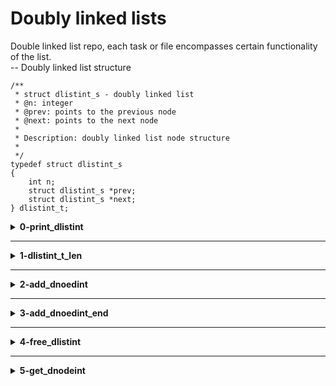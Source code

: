 # Doubly linked lists
Double linked list repo, each task or file encompasses certain functionality of the list.<br />
    -- Doubly linked list structure
```
/**
 * struct dlistint_s - doubly linked list
 * @n: integer
 * @prev: points to the previous node
 * @next: points to the next node
 *
 * Description: doubly linked list node structure
 *
 */
typedef struct dlistint_s
{
	int n;
	struct dlistint_s *prev;
	struct dlistint_s *next;
} dlistint_t;
```

<details>
<summary><b>0-print_dlistint</b></summary>
`c` function that prints all the elements of a `dlistint_t` list.
</details>

---

<details>
<summary><b>1-dlistint_t_len</b></summary>
`c` function that returns the number of elements in a linked `dlistint_t` list.
</details>

---

<details>
<summary><b>2-add_dnoedint</b></summary>
`c` function that adds node at the beginning and return the new node.
</details>

---

<details>
<summary><b>3-add_dnoedint_end</b></summary>
`c` function that adds node at the end and return the new node.
</details>

---

<details>
<summary><b>4-free_dlistint</b></summary>
`c` function that frees a doubly linked list
</details>

---

<details>
<summary><b>5-get_dnodeint</b></summary>
`c` function that retrieves nodt at certain `index`.
</details>
